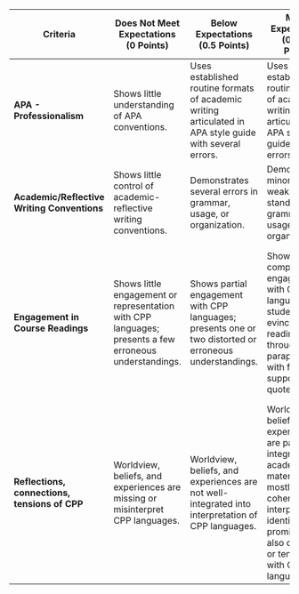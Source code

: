 | **Criteria**                                  | **Does Not Meet Expectations (0 Points)**                                                              | **Below Expectations (0.5 Points)**                                                                      | **Meets Expectations (0.75-1 Points)**                                                                                                                                                              | **Exceeds Expectations (1 Point)**                                                                                                                                                |
| --------------------------------------------- | ------------------------------------------------------------------------------------------------------ | -------------------------------------------------------------------------------------------------------- | --------------------------------------------------------------------------------------------------------------------------------------------------------------------------------------------------- | --------------------------------------------------------------------------------------------------------------------------------------------------------------------------------- |
| **APA - Professionalism**                     | Shows little understanding of APA conventions.                                                         | Uses established routine formats of academic writing articulated in APA style guide with several errors. | Uses established routine formats of academic writing articulated in APA style guide with few errors.                                                                                                | Uses established routine formats of academic writing articulated in APA style guide with no errors.                                                                               |
| **Academic/Reflective Writing Conventions**   | Shows little control of academic-reflective writing conventions.                                       | Demonstrates several errors in grammar, usage, or organization.                                          | Demonstrates minor weaknesses in standard grammar, usage, or organization.                                                                                                                          | Demonstrates standard grammar, usage, and organization of writing with no errors.                                                                                                 |
| **Engagement in Course Readings**             | Shows little engagement or representation with CPP languages; presents a few erroneous understandings. | Shows partial engagement with CPP languages; presents one or two distorted or erroneous understandings.  | Shows a comprehensive engagement with CPP languages; student evinces close reading through mostly paraphrasing with few supporting quotes.                                                          | Shows a comprehensive engagement with CPP languages; student evinces close reading through paraphrasing, short, and blocked quotes of materials from readings.                    |
| **Reflections, connections, tensions of CPP** | Worldview, beliefs, and experiences are missing or misinterpret CPP languages.                         | Worldview, beliefs, and experiences are not well-integrated into interpretation of CPP languages.        | Worldview, beliefs, and experiences are partially integrated with academic material into a mostly coherent interpretation identifying promise but also difficulties or tensions with CPP languages. | Worldview, beliefs, and experiences are integrated with academic material into coherent interpretation identifying promise but also difficulties and tensions with CPP languages. |